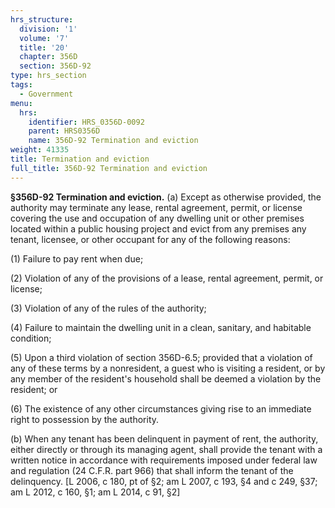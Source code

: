 ```yaml
---
hrs_structure:
  division: '1'
  volume: '7'
  title: '20'
  chapter: 356D
  section: 356D-92
type: hrs_section
tags:
  - Government
menu:
  hrs:
    identifier: HRS_0356D-0092
    parent: HRS0356D
    name: 356D-92 Termination and eviction
weight: 41335
title: Termination and eviction
full_title: 356D-92 Termination and eviction
---
```

**§356D-92 Termination and eviction.** (a) Except as otherwise provided, the authority may terminate any lease, rental agreement, permit, or license covering the use and occupation of any dwelling unit or other premises located within a public housing project and evict from any premises any tenant, licensee, or other occupant for any of the following reasons:

(1) Failure to pay rent when due;

(2) Violation of any of the provisions of a lease, rental agreement, permit, or license;

(3) Violation of any of the rules of the authority;

(4) Failure to maintain the dwelling unit in a clean, sanitary, and habitable condition;

(5) Upon a third violation of section 356D-6.5; provided that a violation of any of these terms by a nonresident, a guest who is visiting a resident, or by any member of the resident's household shall be deemed a violation by the resident; or

(6) The existence of any other circumstances giving rise to an immediate right to possession by the authority.

(b) When any tenant has been delinquent in payment of rent, the authority, either directly or through its managing agent, shall provide the tenant with a written notice in accordance with requirements imposed under federal law and regulation (24 C.F.R. part 966) that shall inform the tenant of the delinquency. [L 2006, c 180, pt of §2; am L 2007, c 193, §4 and c 249, §37; am L 2012, c 160, §1; am L 2014, c 91, §2]